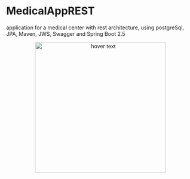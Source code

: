 # MedicalAppREST
application for a medical center with rest architecture, using postgreSql, JPA, Maven, JWS, Swagger and Spring Boot 2.5
<p align="center">
  <img src="http://imgfz.com/i/8dqtD4E.png" width="350" title="hover text">
</p>
